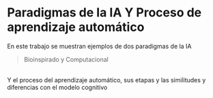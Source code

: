 # Paradigmas de la IA Y Proceso de aprendizaje automático
En este trabajo se muestran ejemplos de dos paradigmas de la IA 
>Bioinspirado y Computacional
<br>
Y el proceso del aprendizaje automático, sus etapas y las similitudes y diferencias con el modelo cognitivo
